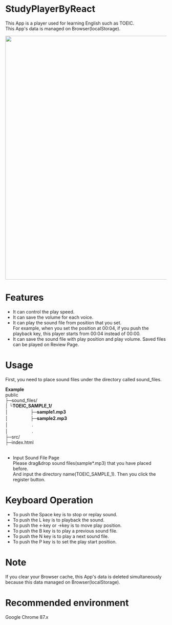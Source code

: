 # StudyPlayerByReact
This App is a player used for learning English such as TOEIC. <br/>
This App's data is managed on Browser(localStorage).

<img src="" width="760px">

# Features

* It can control the play speed.
* It can save the volume for each voice.
* It can play the sound file from position that you set. <br/>
For example, when you set the position at 00:04, if you push the playback key, this player starts from 00:04 instead of 00:00.  
* It can save the sound file with play position and play volume. Saved files can be played on Review Page.

# Usage

First, you need to place sound files under the directory called sound_files.

**Example**<br/>
public <br/>
├─sound_files/<br/>
│    └**TOEIC_SAMPLE_1/**<br/>
│　　　　　├─**sample1.mp3**<br/>
│　　　　　├─**sample2.mp3**<br/>
│ 　　　　　.<br/>
│ 　　　　　.<br/>
├─src/<br/>
├─index.html<br/>
<br/>

* Input Sound File Page <br/>
Please drag&drop sound files(sample*.mp3) that you have placed before. <br/>
And input the directory name(TOEIC_SAMPLE_1). Then you click the register button. <br/>

# Keyboard Operation 

* To push the Space key is to stop or replay sound.<br/>
* To push the L key is to playback the sound.<br/>
* To push the ←key or →key is to move play position.<br/>
* To push the B key is to play a previous sound file.<br/>
* To push the N key is to play a next sound file.<br/>
* To push the P key is to set the play start position.<br/>

# Note

If you clear your Browser cache, this App's data is deleted simultaneously because this data managed on Browser(localStorage). 

# Recommended environment

Google Chrome 87.x

